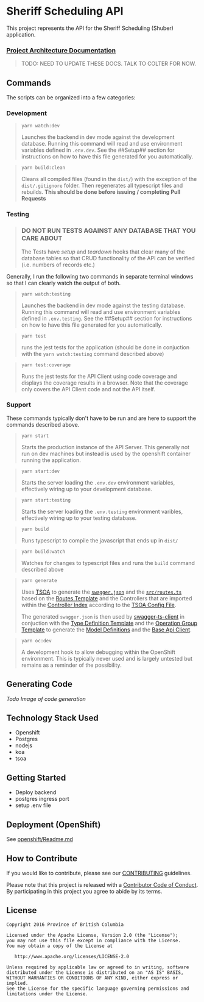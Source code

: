 # Sheriff Scheduling API
This project represents the API for the Sheriff Scheduling (Shuber) application.

### [Project Architecture Documentation](./docs/index)

> TODO: NEED TO UPDATE THESE DOCS.  TALK TO COLTER FOR NOW.

## Commands 

The scripts can be organized into a few categories:

### Development
>`yarn watch:dev` 
>
> Launches the backend in dev mode against the development database.  Running this command will read and use environment variables defined in `.env.dev`.  See the ##Setup## section for instructions on how to have this file generated for you automatically. 

>`yarn build:clean`
>
> Cleans all compiled files (found in the `dist/`) with the exception of the `dist/.gitignore` folder. Then regenerates all typescript files and rebuilds.  **This should be done before issuing / completing Pull Requests**

### Testing

>### DO NOT RUN TESTS AGAINST ANY DATABASE THAT YOU CARE ABOUT
>
> The Tests have *setup* and *teardown* hooks that clear many of the database tables so that CRUD functionality of the API can be verified (i.e. numbers of records etc.)  

Generally, I run the following two commands in separate terminal windows so that I can clearly watch the output of both.

> `yarn watch:testing` 
>
> Launches the backend in dev mode against the testing database.  Running this command will read and use environment variables defined in `.env.testing`.  See the ##Setup## section for instructions on how to have this file generated for you automatically. 

>`yarn test`
>
> runs the jest tests for the application (should be done in conjuction with the `yarn watch:testing` command described above)

>`yarn test:coverage`
>
> Runs the jest tests for the API Client using code coverage and displays the coverage results in a browser.  Note that the coverage only covers the API Client code and not the API itself.

### Support
These commands typically don't have to be run and are here to support the commands described above.

>`yarn start`
>
> Starts the production instance of the API Server.  This generally not run on dev machines but instead is used by the openshift container running the application.

>`yarn start:dev`
>
> Starts the server loading the `.env.dev` environment variables, effectively wiring up to your development database.

>`yarn start:testing`
>
> Starts the server loading the `.env.testing` environment varibles, effectively wiring up to your testing database.

> `yarn build`
>
> Runs typescript to compile the javascript that ends up in `dist/`

> `yarn build:watch`
>
> Watches for changes to typescript files and runs the `build` command described above

>`yarn generate`
>
> Uses [TSOA](https://www.npmjs.com/package/tsoa) to generate the [`swagger.json`](dist/swagger.json) and the [`src/routes.ts`](src/routes.ts) based on the [Routes Template](templates/routeTemplate.handlebars) and the Controllers that are imported within the [Controller Index](src/controllers/index.ts) according to the [TSOA Config File](tsoa.json).
> 
> The generated `swagger.json` is then used by [swagger-ts-client](https://www.npmjs.com/package/swagger-ts-client) in conjuction with the [Type Definition Template](templates/typeDefinitions.handlebars) and the [Operation Group Template](templates/operationGroup.handlebars) to generate the [Model Definitions](src/client/models.ts) and the [Base Api Client](src/client/Client.ts).

>`yarn oc:dev`
>
> A development hook to allow debugging within the OpenShift environment.  This is typically never used and is largely untested but remains as a reminder of the possibility.


## Generating Code

*Todo Image of code generation* 

## Technology Stack Used

- Openshift
- Postgres
- nodejs
- koa
- tsoa

## Getting Started

- Deploy backend
- postgres ingress port
- setup .env file

## Deployment (OpenShift)

See [openshift/Readme.md](openshift/Readme.md)

## How to Contribute

If you would like to contribute, please see our [CONTRIBUTING](CONTRIBUTING.md) guidelines.

Please note that this project is released with a [Contributor Code of Conduct](CODE_OF_CONDUCT.md). 
By participating in this project you agree to abide by its terms.

## License

    Copyright 2016 Province of British Columbia

    Licensed under the Apache License, Version 2.0 (the "License");
    you may not use this file except in compliance with the License.
    You may obtain a copy of the License at

       http://www.apache.org/licenses/LICENSE-2.0

    Unless required by applicable law or agreed to in writing, software
    distributed under the License is distributed on an "AS IS" BASIS,
    WITHOUT WARRANTIES OR CONDITIONS OF ANY KIND, either express or implied.
    See the License for the specific language governing permissions and
    limitations under the License.
